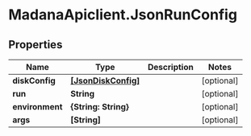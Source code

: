 # MadanaApiclient.JsonRunConfig

## Properties

Name | Type | Description | Notes
------------ | ------------- | ------------- | -------------
**diskConfig** | [**[JsonDiskConfig]**](JsonDiskConfig.md) |  | [optional] 
**run** | **String** |  | [optional] 
**environment** | **{String: String}** |  | [optional] 
**args** | **[String]** |  | [optional] 


